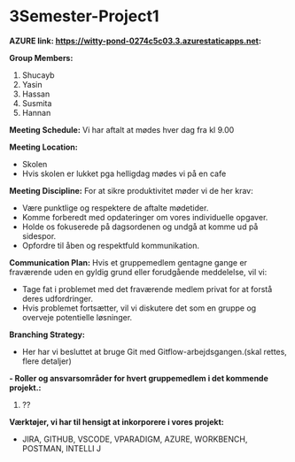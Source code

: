 # 3Semester-Project1
**AZURE link: https://witty-pond-0274c5c03.3.azurestaticapps.net:**

**Group Members:**
1. Shucayb
2. Yasin
3. Hassan
4. Susmita
5. Hannan

**Meeting Schedule:**
Vi har aftalt at mødes hver dag fra kl 9.00

**Meeting Location:**
- Skolen
- Hvis skolen er lukket pga helligdag mødes vi på en cafe

**Meeting Discipline:**
For at sikre produktivitet møder vi de her krav:
- Være punktlige og respektere de aftalte mødetider.
- Komme forberedt med opdateringer om vores individuelle opgaver.
- Holde os fokuserede på dagsordenen og undgå at komme ud på sidespor.
- Opfordre til åben og respektfuld kommunikation.

**Communication Plan:**
Hvis et gruppemedlem gentagne gange er fraværende uden en gyldig grund eller forudgående meddelelse, vil vi:
- Tage fat i problemet med det fraværende medlem privat for at forstå deres udfordringer.
- Hvis problemet fortsætter, vil vi diskutere det som en gruppe og overveje potentielle løsninger.

**Branching Strategy:**
- Her har vi besluttet at bruge Git med Gitflow-arbejdsgangen.(skal rettes, flere detaljer)

**- Roller og ansvarsområder for hvert gruppemedlem i det kommende projekt.:**
1. ??


**Værktøjer, vi har til hensigt at inkorporere i vores projekt:**
- JIRA, GITHUB, VSCODE, VPARADIGM, AZURE, WORKBENCH, POSTMAN, INTELLI J

